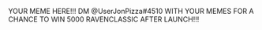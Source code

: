 YOUR MEME HERE!!! DM @UserJonPizza#4510 WITH YOUR MEMES FOR A CHANCE TO WIN 5000 RAVENCLASSIC AFTER LAUNCH!!!
